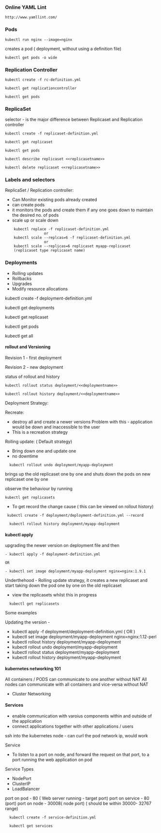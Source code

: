 ### Online YAML Lint

```
http://www.yamllint.com/
```

### Pods

```
kubectl run nginx --image=nginx

```
creates a pod ( deployment, without using a definition file)


```
kubectl get pods -o wide

```

### Replication Controller
```
kubectl create -f rc-definition.yml

kubectl get replicationcontroller

kubectl get pods
```

### ReplicaSet

selector - is the major difference between Replicaset and Replication controller
```
kubectl create -f replicaset-definition.yml

kubectl get replicaset

kubectl get pods

kubectl describe replicaset <<replicasetname>>

kubectl delete replicaset <<replicasetname>>
```
### Labels and selectors

ReplicaSet / Replication controller:
  - Can Monitor existing pods already created
  - can create pods
  - it monitors the pods and create them if any one goes down to maintain the desired no. of pods
  - scale up or scale down
```
    kubectl replace -f replicaset-definition.yml
                  or
    kubectl scale --replcas=6 -f replicaset-definition.yml
                  or
    kubectl scale --replicas=6 replicaset myapp-replicaset
    (replicaset type replicaset name)
```

### Deployments

- Rolling updates
- Rollbacks
- Upgrades
- Modify resource allocations


kubectl create -f deployment-definition.yml

kubectl get deployments

kubectl get replicaset

kubectl get pods


kubectl get all


#### rollout and Versioning

Revision 1 - first deployment

Revision 2  - new deployment

status of rollout and history
```
kubectl rollout status deployment/<<deploymentname>>

kubectl rollout history deployment/<<deploymentname>>

```
Deployment Strategy:

Recreate:
  - destroy all and create a newer versions
  Problem with this - application would be down and inaccessible to the user
  - This is a recreation strategy

Rolling update: ( Default strategy)
- Bring down one and update one 
- no downtime


```
  kubectl rollout undo deployment/myapp-deployment

```
brings up the old replicaset one by one and shuts down the pods on new replicaset one by one

observe the behaviour by running
```
kubectl get replicasets

```

- To get record the change cause ( this can be viewed on rollout history)

```
 kubectl create -f deployment/deployment-definition.yml --record

  kubectl rollout history deployment/myapp-deployment

```
#### kubectl apply

upgrading the newer version on deployment file and then
```
- kubectl apply -f deployment-definition.yml

OR

- kubectl set image deployment/myapp-deployment nginx=nginx:1.9.1

```

Underthehood - Rolling update strategy, it creates a new replicaset and start taking down the pod one by one on the old replicaset 

- view the replicasets whilst this in progress
```
  kubectl get replicasets
```

Some examples

Updating the version -
  - kubectl apply -f deployment/deployment-definition.yml ( OR )
  - kubectl set image deployment/myapp-deployment nginx=nginx:1.12-perl
  - kubectl rollout history deployment/myapp-deployment
  - kubectl rollout undo deployment/myapp-deployment
  - kubectl rollout status deployment/myapp-deployment
  - kubectl rollout history deployment/myapp-deployment

#### kubernetes networking 101
   All containers / PODS can communicate to one another without NAT
   All nodes can communicate with all containers and vice-versa without NAT 
- Cluster Networking

#### Services
  - enable communication with varoius components within and outside of the application
  - connect applications together with other applications / users

ssh into the kubernetes node - can curl the pod network ip, would work

Service 
  - To listen to a port on node, and forward the request on that port, to a port running the web application on pod

Service Types
  - NodePort
  - ClusterIP
  - LoadBalancer


port on pod - 80 ( Web server running - target port)
port on service - 80 (port)
port on node - 30008( node port) ( should be within 30000- 32767 range)


```
  kubectl create -f service-definition.yml

  kubectl get services

```